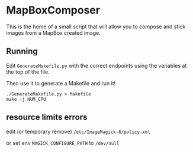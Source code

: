 # MapBoxComposer

This is the home of a small script that will allow you to compose and stick images from
a MapBox created image.

## Running

Edit `GenerateMakefile.py` with the correct endpoints using the variables at the top of the file.

Then use it to generate a Makefile and run it!

```shell
./GenerateMakefile.py > Makefile
make -j NUM_CPU
```

## resource limits errors

edit (or temporary remove) `/etc/ImageMagick-6/policy.xml` 

or set env `MAGICK_CONFIGURE_PATH` to `/dev/null`
